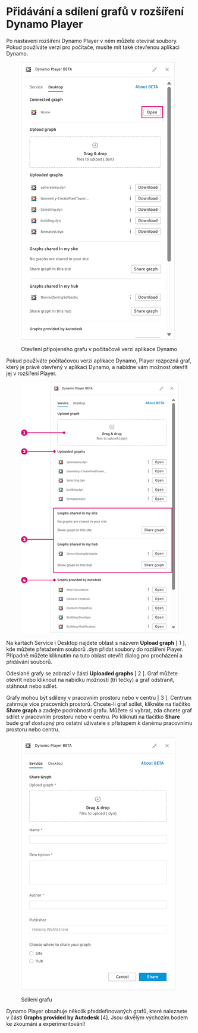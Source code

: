 # Přidávání a sdílení grafů v rozšíření Dynamo Player

Po nastavení rozšíření Dynamo Player v něm můžete otevírat soubory. Pokud používáte verzi pro počítače, musíte mít také otevřenou aplikaci Dynamo. 

<figure><img src="../.gitbook/assets/open-connected-graph.png" alt=""><figcaption><p>Otevření připojeného grafu v počítačové verzi aplikace Dynamo</p></figcaption></figure>

Pokud používáte počítačovou verzi aplikace Dynamo, Player rozpozná graf, který je právě otevřený v aplikaci Dynamo, a nabídne vám možnost otevřít jej v rozšíření Player.

<figure><img src="../.gitbook/assets/access-graphs.png" alt=""><figcaption></figcaption></figure>

Na kartách Service i Desktop najdete oblast s názvem **Upload graph** [ 1 ], kde můžete přetažením souborů .dyn přidat soubory do rozšíření Player. Případně můžete kliknutím na tuto oblast otevřít dialog pro procházení a přidávání souborů.

Odeslané grafy se zobrazí v části **Uploaded graphs** [ 2 ]. Graf můžete otevřít nebo kliknout na nabídku možností (tři tečky) a graf odstranit, stáhnout nebo sdílet.

Grafy mohou být sdíleny v pracovním prostoru nebo v centru [ 3 ]. Centrum zahrnuje více pracovních prostorů. Chcete-li graf sdílet, klikněte na tlačítko **Share graph** a zadejte podrobnosti grafu. Můžete si vybrat, zda chcete graf sdílet v pracovním prostoru nebo v centru. Po kliknutí na tlačítko **Share** bude graf dostupný pro ostatní uživatele s přístupem k danému pracovnímu prostoru nebo centru. 

<figure><img src="../.gitbook/assets/share-graph.png" alt=""><figcaption><p>Sdílení grafu</p></figcaption></figure>

Dynamo Player obsahuje několik předdefinovaných grafů, které naleznete v části **Graphs provided by Autodesk** [4]. Jsou skvělým výchozím bodem ke zkoumání a experimentování!



